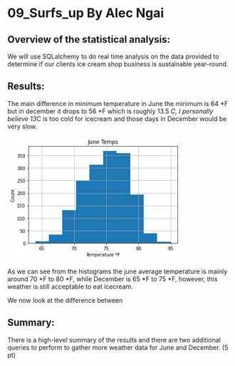 # 09_Surfs_up By Alec Ngai

## Overview of the statistical analysis:

We will use SQLalchemy to do real time analysis on the data provided to determine if our clients ice cream shop business is sustainable year-round. 

## Results:

The main difference in minimum temperature in June the minimum is 64 *F but in december it drops to 56 *F which is roughly 13.5 *C, I personally believe 13*C is too cold for icecream and those days in December would be very slow. 

![June](https://github.com/alecngai/09_Surfs_up/blob/main/Resources/June_hist.png)

As we can see from the histograms the june average temperature is mainly around 70 *F to 80 *F, while December is 65 *F to 75 *F, however, this weather is still acceptable to eat icecream.

We now look at the difference between 

## Summary:

There is a high-level summary of the results and there are two additional queries to perform to gather more weather data for June and December. (5 pt)